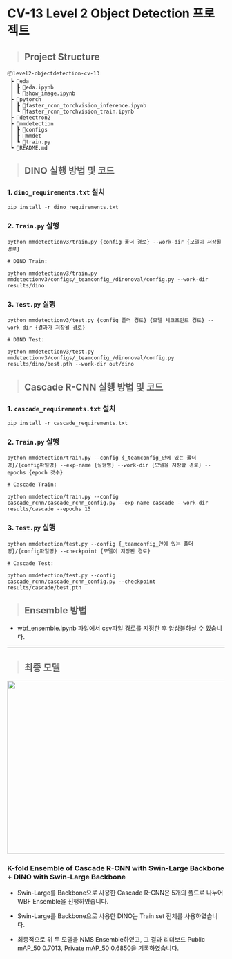 # CV-13 Level 2 Object Detection 프로젝트

> ## Project Structure

```
📦level2-objectdetection-cv-13
 ┣ 📂eda
 ┃ ┣ 📜eda.ipynb
 ┃ ┗ 📜show_image.ipynb
 ┣ 📂pytorch
 ┃ ┣ 📜faster_rcnn_torchvision_inference.ipynb
 ┃ ┗ 📜faster_rcnn_torchvision_train.ipynb
 ┣ 📂detectron2
 ┣ 📂mmdetection
 ┃ ┣ 📂configs
 ┃ ┣ 📂mmdet
 ┃ ┗ 📜train.py
 ┗ 📜README.md
```

> ## DINO 실행 방법 및 코드

### 1. `dino_requirements.txt` 설치

```
pip install -r dino_requirements.txt
```

### 2. `Train.py` 실행

```
python mmdetectionv3/train.py {config 폴더 경로} --work-dir {모델이 저장될 경로}

# DINO Train:

python mmdetectionv3/train.py mmdetectionv3/configs/_teamconfig_/dinonoval/config.py --work-dir results/dino
```

### 3. `Test.py` 실행

```
python mmdetectionv3/test.py {config 폴더 경로} {모델 체크포인트 경로} --work-dir {결과가 저장될 경로}

# DINO Test:

python mmdetectionv3/test.py mmdetectionv3/configs/_teamconfig_/dinonoval/config.py results/dino/best.pth --work-dir out/dino
```


> ## Cascade R-CNN 실행 방법 및 코드

### 1. `cascade_requirements.txt` 설치

```
pip install -r cascade_requirements.txt
```

### 2. `Train.py` 실행

```
python mmdetection/train.py --config {_teamconfig_안에 있는 폴더명}/{config파일명} --exp-name {실험명} --work-dir {모델을 저장할 경로} --epochs {epoch 갯수}

# Cascade Train:

python mmdetection/train.py --config cascade_rcnn/cascade_rcnn_config.py --exp-name cascade --work-dir results/cascade --epochs 15
```

### 3. `Test.py` 실행

```
python mmdetection/test.py --config {_teamconfig_안에 있는 폴더명}/{config파일명} --checkpoint {모델이 저장된 경로}

# Cascade Test:

python mmdetection/test.py --config cascade_rcnn/cascade_rcnn_config.py --checkpoint results/cascade/best.pth
```


> ## Ensemble 방법

- wbf_ensemble.ipynb 파일에서 csv파일 경로를 지정한 후 앙상블하실 수 있습니다.

---

> ## 최종 모델
<p align = "center">
<img height="400px" width="800px" src="https://github.com/boostcampaitech6/level2-objectdetection-cv-13/assets/78347296/9ed84f59-178b-4fad-844a-684a7b47557c">
<p/>

### K-fold Ensemble of Cascade R-CNN with Swin-Large Backbone + DINO with Swin-Large Backbone

- Swin-Large를 Backbone으로 사용한 Cascade R-CNN은 5개의 폴드로 나누어 WBF Ensemble을 진행하였습니다.

- Swin-Large를 Backbone으로 사용한 DINO는 Train set 전체를 사용하였습니다.

- 최종적으로 위 두 모델을 NMS Ensemble하였고, 그 결과 리더보드 Public mAP_50 0.7013, Private mAP_50 0.6850을 기록하였습니다.
